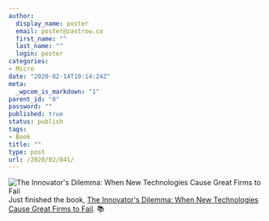 ```yaml
---
author:
  display_name: poster
  email: poster@zastrow.co
  first_name: ""
  last_name: ""
  login: poster
categories:
- Micro
date: "2020-02-14T10:14:24Z"
meta:
  _wpcom_is_markdown: "1"
parent_id: "0"
password: ""
published: true
status: publish
tags:
- Book
title: ""
type: post
url: /2020/02/841/
---
```

<p><img src="/assets/2020/02/34437684._SX50_.jpg" alt="The Innovator's Dilemma: When New Technologies Cause Great Firms to Fail" /> Just finished the book, <a href="https://www.goodreads.com/review/show/3185260033?utm_medium=api&amp;utm_source=rss">The Innovator's Dilemma: When New Technologies Cause Great Firms to Fail</a>. 📚</p>
